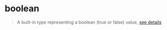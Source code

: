# boolean  
> A built-in type representing a boolean (true or false) value, [see details](https://www.lua.org/pil/2.2.html)  

<!-- toc -->
  

